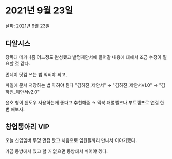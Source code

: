 # 2021년 9월 23일

날짜: 2021년 9월 23일

## 다알시스

장독대 메커니즘 어느정도 완성했고 발명제안서에 들어갈 내용에 대해서 조금 수정이 필요할 것 같다. 

먼데이 닷컴 쓰는 법 익혀야 되고, 

파일에 문서 저장하는 법 익혀야 된다 "김하진_제안서" → "김하진_제안서v1.0" → "김하진_제안서v2.0"

윤호 형이 윈도우 사용하는게 좋다고 추천해줌 → 맥북 패럴렐즈나 부트캠프로 연결 한번 해보자. 

## 창업동아리 VIP

오늘 신입멤버 두명 면접 봤고 처음으로 임원들끼리 만나서 이야기했다. 

가끔 동방에서 있고 할 거 없으면 동방에서 쉬어야 겠다.